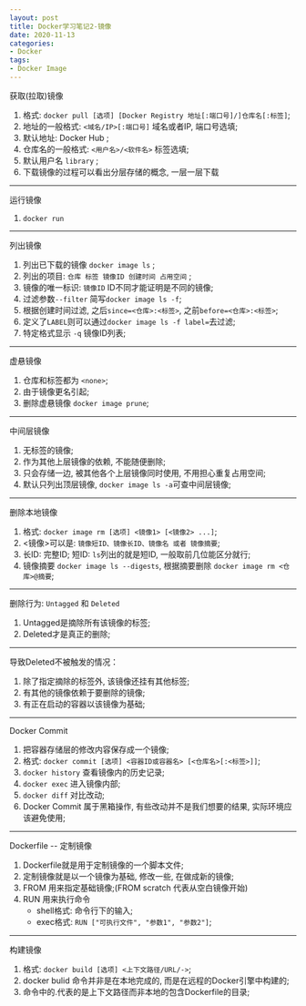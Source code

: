 ```yaml
---
layout: post
title: Docker学习笔记2-镜像
date: 2020-11-13
categories:
- Docker
tags:
- Docker Image
---
```


获取(拉取)镜像
1. 格式: `docker pull [选项] [Docker Registry 地址[:端口号]/]仓库名[:标签]`;
2. 地址的一般格式: `<域名/IP>[:端口号]` 域名或者IP, 端口号选填;
3. 默认地址: Docker Hub ;
4. 仓库名的一般格式: `<用户名>/<软件名>` 标签选填;
5. 默认用户名 `library` ;
6. 下载镜像的过程可以看出分层存储的概念, 一层一层下载

----

运行镜像
1. `docker run`

----

列出镜像
1. 列出已下载的镜像 `docker image ls` ;
2. 列出的项目: `仓库 标签 镜像ID 创建时间 占用空间` ;
3. 镜像的唯一标识: `镜像ID` ID不同才能证明是不同的镜像;
4. 过滤参数`--filter` 简写`docker image ls -f`;
5. 根据创建时间过滤, 之后`since=<仓库>:<标签>`, 之前`before=<仓库>:<标签>`;
6. 定义了`LABEL`则可以通过`docker image ls -f label=`去过滤;
7. 特定格式显示 `-q` 镜像ID列表;

----

虚悬镜像
1. 仓库和标签都为 `<none>`;
2. 由于镜像更名引起;
3. 删除虚悬镜像 `docker image prune`;

----

中间层镜像
1. 无标签的镜像;
2. 作为其他上层镜像的依赖, 不能随便删除;
3. 只会存储一边, 被其他各个上层镜像同时使用, 不用担心重复占用空间;
4. 默认只列出顶层镜像, `docker image ls -a`可查中间层镜像;

----

删除本地镜像
1. 格式: `docker image rm [选项] <镜像1> [<镜像2> ...]`;
2. <镜像>可以是: `镜像短ID、镜像长ID、镜像名 或者 镜像摘要`;
3. 长ID: 完整ID; 短ID: `ls`列出的就是短ID, 一般取前几位能区分就行;
4. 镜像摘要 `docker image ls --digests`, 根据摘要删除 `docker image rm <仓库>@摘要`;<br>

----

删除行为: `Untagged` 和 `Deleted`<br>
1. Untagged是摘除所有该镜像的标签;
2. Deleted才是真正的删除;

----

导致Deleted不被触发的情况：<br>
1. 除了指定摘除的标签外, 该镜像还挂有其他标签;
2. 有其他的镜像依赖于要删除的镜像;
3. 有正在启动的容器以该镜像为基础;

----

Docker Commit
1. 把容器存储层的修改内容保存成一个镜像;
2. 格式: `docker commit [选项] <容器ID或容器名> [<仓库名>[:<标签>]]`;
3. `docker history` 查看镜像内的历史记录;
4. `docker exec` 进入镜像内部;
5. `docker diff` 对比改动;
6. Docker Commit 属于黑箱操作, 有些改动并不是我们想要的结果, 实际环境应该避免使用;

----

Dockerfile -- 定制镜像
1. Dockerfile就是用于定制镜像的一个脚本文件;
2. 定制镜像就是以一个镜像为基础, 修改一些, 在做成新的镜像;
3. FROM 用来指定基础镜像;(FROM scratch 代表从空白镜像开始)
4. RUN 用来执行命令
	* shell格式: 命令行下的输入;
	* exec格式: `RUN ["可执行文件", "参数1", "参数2"]`;

----

构建镜像
1. 格式: `docker build [选项] <上下文路径/URL/->`;
2. docker bulid 命令并非是在本地完成的, 而是在远程的Docker引擎中构建的;
3. 命令中的.代表的是上下文路径而非本地的包含Dockerfile的目录;



